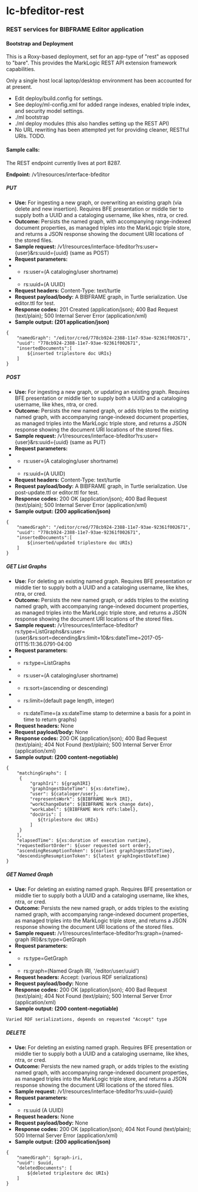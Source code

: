 # lc-bfeditor-rest


### REST services for BIBFRAME Editor application

#### Bootstrap and Deployment

This is a Roxy-based deployment, set for an app-type of "rest" as opposed to "bare".  This provides the MarkLogic REST API extension framework capabilities.

Only a single host local laptop/desktop environment has been accounted for at present.

* Edit deploy/build.config for settings.
* See deploy/ml-config.xml for added range indexes, enabled triple index, and security model settings.
* ./ml bootstrap
* ./ml deploy modules (this also handles setting up the REST API)
* No URL rewriting has been attempted yet for providing cleaner, RESTful URIs.  TODO.

#### Sample calls:

The REST endpoint currently lives at port 8287.

__Endpoint:__ /v1/resources/interface-bfeditor

##### PUT 

* __Use:__ For ingesting a new graph, or overwriting an existing graph (via delete and new insertion).  Requires BFE presentation or middle tier to supply both a UUID and a cataloging username, like khes, ntra, or cred.
* __Outcome:__ Persists the named graph, with accompanying range-indexed document properties, as managed triples into the MarkLogic triple store, and returns a JSON response showing the document URI locations of the stored files.
* __Sample request:__ /v1/resources/interface-bfeditor?rs:user={user}&rs:uuid={uuid} (same as POST)
* __Request parameters:__
* * rs:user=(A cataloging/user shortname)
* * rs:uuid=(A UUID)
* __Request headers:__ Content-Type: text/turtle 
* __Request payload/body:__ A BIBFRAME graph, in Turtle serialization.  Use editor.ttl for test.
* __Response codes:__ 201 Created (application/json); 400 Bad Request (text/plain); 500 Internal Server Error (application/xml)
* __Sample output: (201 application/json)__  

```
{
    "namedGraph": "/editor/cred/778cb924-2388-11e7-93ae-92361f002671",
    "uuid": "778cb924-2388-11e7-93ae-92361f002671",
    "insertedDocuments":[
    	${inserted triplestore doc URIs}
    ]
}
```

##### POST

* __Use:__ For ingesting a new graph, or updating an existing graph.  Requires BFE presentation or middle tier to supply both a UUID and a cataloging username, like khes, ntra, or cred.
* __Outcome:__ Persists the new named graph, or adds triples to the existing named graph, with accompanying range-indexed document properties, as managed triples into the MarkLogic triple store, and returns a JSON response showing the document URI locations of the stored files.
* __Sample request:__ /v1/resources/interface-bfeditor?rs:user={user}&rs:uuid={uuid} (same as PUT)
* __Request parameters:__
* * rs:user=(A cataloging/user shortname)
* * rs:uuid=(A UUID)
* __Request headers:__ Content-Type: text/turtle 
* __Request payload/body:__ A BIBFRAME graph, in Turtle serialization. Use post-update.ttl or editor.ttl for test.
* __Response codes:__ 200 OK (application/json); 400 Bad Request (text/plain); 500 Internal Server Error (application/xml)
* __Sample output: (200 application/json)__  

```
{
    "namedGraph": "/editor/cred/778cb924-2388-11e7-93ae-92361f002671",
    "uuid": "778cb924-2388-11e7-93ae-92361f002671",
    "insertedDocuments":[
    	${inserted/updated triplestore doc URIs}
    ]
}
```

##### GET List Graphs

* __Use:__ For deleting an existing named graph.  Requires BFE presentation or middle tier to supply both a UUID and a cataloging username, like khes, ntra, or cred.
* __Outcome:__ Persists the new named graph, or adds triples to the existing named graph, with accompanying range-indexed document properties, as managed triples into the MarkLogic triple store, and returns a JSON response showing the document URI locations of the stored files.
* __Sample request:__ /v1/resources/interface-bfeditor?rs:type=ListGraphs&rs:user=(user)&rs:sort=decending&rs:limit=10&rs:dateTime=2017-05-01T15:11:36.0791-04:00
* __Request parameters:__
* * rs:type=ListGraphs
* * rs:user=(A cataloging/user shortname)
* * rs:sort=(ascending or descending)
* * rs:limit=(default page length, integer)
* * rs:dateTime=(a xs:dateTime stamp to determine a basis for a point in time to return graphs)
* __Request headers:__ None 
* __Request payload/body:__ None
* __Response codes:__ 200 OK (application/json); 400 Bad Request (text/plain); 404 Not Found (text/plain); 500 Internal Server Error (application/xml)
* __Sample output: (200 content-negotiable)__ 

```
{
    "matchingGraphs": [
     {
         "graphIri": ${graphIRI}
         "graphIngestDateTime": ${xs:dateTime},
         "user": ${cataloger/user},
         "representsWork": ${BIBFRAME Work IRI},
         "workChangeDate": ${BIBFRAME Work change date},
         "workLabel": ${BIBFRAME Work rdfs:label},
         "docUris": [
         	${triplestore doc URIs}
         ]
     }
    ],
    "elapsedTime": ${xs:duration of execution runtime},
    "requestedSortOrder": ${user requested sort order},
    "ascendingResumptionToken": ${earliest graphIngestDateTime},
    "descendingResumptionToken": ${latest graphIngestDateTime}
}

```

##### GET Named Graph

* __Use:__ For deleting an existing named graph.  Requires BFE presentation or middle tier to supply both a UUID and a cataloging username, like khes, ntra, or cred.
* __Outcome:__ Persists the new named graph, or adds triples to the existing named graph, with accompanying range-indexed document properties, as managed triples into the MarkLogic triple store, and returns a JSON response showing the document URI locations of the stored files.
* __Sample request:__ /v1/resources/interface-bfeditor?rs:graph={named-graph IRI}&rs:type=GetGraph
* __Request parameters:__
* * rs:type=GetGraph
* * rs:graph=(Named Graph IRI, '/editor/user/uuid')
* __Request headers:__ Accept: (various RDF serializations) 
* __Request payload/body:__ None
* __Response codes:__ 200 OK (application/json); 400 Bad Request (text/plain); 404 Not Found (text/plain); 500 Internal Server Error (application/xml)
* __Sample output: (200 content-negotiable)__ 

```
Varied RDF serializations, depends on requested "Accept" type

```

##### DELETE

* __Use:__ For deleting an existing named graph.  Requires BFE presentation or middle tier to supply both a UUID and a cataloging username, like khes, ntra, or cred.
* __Outcome:__ Persists the new named graph, or adds triples to the existing named graph, with accompanying range-indexed document properties, as managed triples into the MarkLogic triple store, and returns a JSON response showing the document URI locations of the stored files.
* __Sample request:__ /v1/resources/interface-bfeditor?rs:uuid={uuid} 
* __Request parameters:__
* * rs:uuid (A UUID)
* __Request headers:__ None 
* __Request payload/body:__ None
* __Response codes:__ 200 OK (application/json); 404 Not Found (text/plain); 500 Internal Server Error (application/xml)
* __Sample output: (200 application/json)__ 

```
{
    "namedGraph": $graph-iri, 
    "uuid": $uuid, 
    "deletedDocuments": [
    	${deleted triplestore doc URIs}
    ]
}

```
